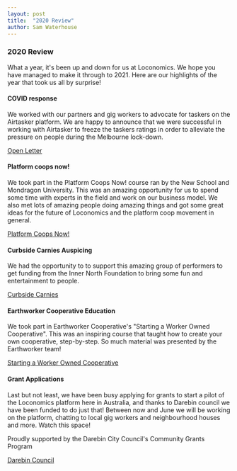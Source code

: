 ```yaml
---
layout: post
title:  "2020 Review"
author: Sam Waterhouse
---
```


### 2020 Review
What a year, it's been up and down for us at Loconomics. We hope you have managed to make it through to 2021. Here are our highlights of the year that took us all by surprise!

#### COVID response
We worked with our partners and gig workers to advocate for taskers on the Airtasker platform. We are happy to announce that we were successful in working with Airtasker to freeze the taskers ratings in order to alleviate the pressure on people during the Melbourne lock-down.

[Open Letter](/openletter)

#### Platform coops now! 
We took part in the Platform Coops Now! course ran by the New School and Mondragon University. This was an amazing opportunity for us to spend some time with experts in the field and work on our business model. We also met lots of amazing people doing amazing things and got some great ideas for the future of Loconomics and the platform coop movement in general.

[Platform Coops Now!](https://platform.coop/blog/platform-co-ops-now-2nd-edition/)

#### Curbside Carnies Auspicing
We had the opportunity to to support this amazing group of performers to get funding from the Inner North Foundation to bring some fun and entertainment to people.

[Curbside Carnies](https://www.facebook.com/curbsidecarnies)

#### Earthworker Cooperative Education
We took part in Earthworker Cooperative's "Starting a Worker Owned Cooperative". This was an inspiring course that taught how to create your own cooperative, step-by-step. So much material was presented by the Earthworker team!

[Starting a Worker Owned Cooperative](https://earthworkercooperative.com.au/start-your-own-cooperative/)


#### Grant Applications
Last but not least, we have been busy applying for grants to start a pilot of the Loconomics platform here in Australia, and thanks to Darebin council we have been funded to do just that! Between now and June we will be working on the platform, chatting to local gig workers and neighbourhood houses and more. Watch this space! 

Proudly supported by the Darebin City Council's Community Grants Program

[Darebin Council](http://www.darebin.vic.gov.au/)
